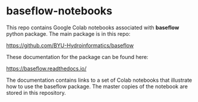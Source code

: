 # baseflow-notebooks

This repo contains Google Colab notebooks associated with **baseflow** python package. The main package is in this repo:

https://github.com/BYU-Hydroinformatics/baseflow

These documentation for the package can be found here:

https://baseflow.readthedocs.io/

The documentation contains links to a set of Colab notebooks that illustrate how to use the baseflow package. The master copies of the notebook are stored in this repository. 
